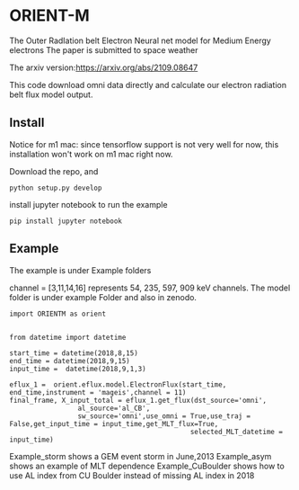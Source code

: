 # ORIENT-M
The Outer RadIation belt Electron Neural net model for Medium Energy electrons
The paper is submitted to space weather

The arxiv version:https://arxiv.org/abs/2109.08647


This code download omni data directly and calculate our electron radiation belt flux model output.

## Install

Notice for m1 mac:
since tensorflow support is not very well for now, this installation won't work on m1 mac right now.


Download the repo, and 
```
python setup.py develop
```
install jupyter notebook to run the example
```
pip install jupyter notebook
```

## Example
The example is under Example folders

channel = [3,11,14,16] represents 54, 235, 597, 909 keV channels.
The model folder is under example Folder and also in zenodo.


```
import ORIENTM as orient


from datetime import datetime

start_time = datetime(2018,8,15)
end_time = datetime(2018,9,15)
input_time =  datetime(2018,9,1,3)

eflux_1 =  orient.eflux.model.ElectronFlux(start_time, end_time,instrument = 'mageis',channel = 11)
final_frame, X_input_total = eflux_1.get_flux(dst_source='omni',
                 al_source='al_CB',
                 sw_source='omni',use_omni = True,use_traj = False,get_input_time = input_time,get_MLT_flux=True,
                                             selected_MLT_datetime = input_time)
```
Example_storm shows a GEM event storm in June,2013
Example_asym shows an example of MLT dependence
Example_CuBoulder shows how to use AL index from CU Boulder instead of missing AL index in 2018
